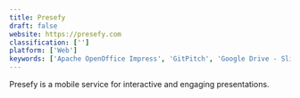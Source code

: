 ```yaml
---
title: Presefy
draft: false 
website: https://presefy.com
classification: ['']
platform: ['Web']
keywords: ['Apache OpenOffice Impress', 'GitPitch', 'Google Drive - Slides', 'HackMD', 'Haiku Deck', 'JessyInk', 'Keynote', 'LibreOffice - Impress', 'LibreOffice - Writer', 'Ludus', 'Marp', 'OpenBoard', 'PowerDot', 'Powerpoint', 'Powerpoint Online', 'Prezi', 'Reveal.js', 'Slides', 'Sozi', 'ViewSpot', 'ha-prosper', 'impress.js']
---
```

Presefy is a mobile service for interactive and engaging presentations.